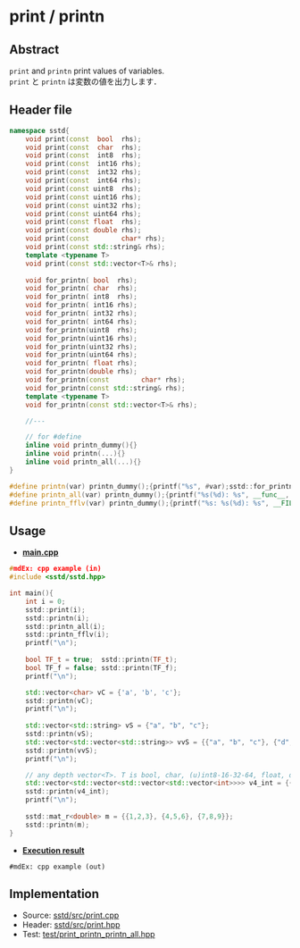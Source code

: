# print / printn
## Abstract
`print` and `printn` print values of variables.  
`print` と `printn` は変数の値を出力します．

## Header file
```cpp
namespace sstd{
    void print(const  bool  rhs);
    void print(const  char  rhs);
    void print(const  int8  rhs);
    void print(const  int16 rhs);
    void print(const  int32 rhs);
    void print(const  int64 rhs);
    void print(const uint8  rhs);
    void print(const uint16 rhs);
    void print(const uint32 rhs);
    void print(const uint64 rhs);
    void print(const float  rhs);
    void print(const double rhs);
    void print(const        char* rhs);
    void print(const std::string& rhs);
    template <typename T>
    void print(const std::vector<T>& rhs);
    
    void for_printn( bool  rhs);
    void for_printn( char  rhs);
    void for_printn( int8  rhs);
    void for_printn( int16 rhs);
    void for_printn( int32 rhs);
    void for_printn( int64 rhs);
    void for_printn(uint8  rhs);
    void for_printn(uint16 rhs);
    void for_printn(uint32 rhs);
    void for_printn(uint64 rhs);
    void for_printn( float rhs);
    void for_printn(double rhs);
    void for_printn(const        char* rhs);
    void for_printn(const std::string& rhs);
    template <typename T>
    void for_printn(const std::vector<T>& rhs);

    //---

    // for #define
    inline void printn_dummy(){}
    inline void printn(...){}
    inline void printn_all(...){}
}

#define printn(var) printn_dummy();{printf("%s", #var);sstd::for_printn(var);}
#define printn_all(var) printn_dummy();{printf("%s(%d): %s", __func__, __LINE__, #var);sstd::for_printn(var);}
#define printn_fflv(var) printn_dummy();{printf("%s: %s(%d): %s", __FILE__, __func__, __LINE__, #var);sstd::for_printn(var);}
```

## Usage
- <u>**main.cpp**</u>
```cpp
#mdEx: cpp example (in)
#include <sstd/sstd.hpp>

int main(){
    int i = 0;
    sstd::print(i);
    sstd::printn(i);
    sstd::printn_all(i);
    sstd::printn_fflv(i);
    printf("\n");
    
    bool TF_t = true;  sstd::printn(TF_t);
    bool TF_f = false; sstd::printn(TF_f);
    printf("\n");

    std::vector<char> vC = {'a', 'b', 'c'};
    sstd::printn(vC);
    printf("\n");
    
    std::vector<std::string> vS = {"a", "b", "c"};
    sstd::printn(vS);
    std::vector<std::vector<std::string>> vvS = {{"a", "b", "c"}, {"d", "e", "f"}};
    sstd::printn(vvS);
    printf("\n");

    // any depth vector<T>. T is bool, char, (u)int8-16-32-64, float, double, char* and std::string.
    std::vector<std::vector<std::vector<std::vector<int>>>> v4_int = {{{{1, 2}, {3, 4}}, {{5, 6}, {7, 8}}}, {{{9, 10}, {11, 12}}, {{13, 14}, {15, 16}}}};
    sstd::printn(v4_int);
    printf("\n");
    
    sstd::mat_r<double> m = {{1,2,3}, {4,5,6}, {7,8,9}};
    sstd::printn(m);
}
```
- <u>**Execution result**</u>
```
#mdEx: cpp example (out)
```

## Implementation
- Source: [sstd/src/print.cpp](https://github.com/admiswalker/SubStandardLibrary-SSTD-/blob/master/sstd/src/print.cpp)
- Header: [sstd/src/print.hpp](https://github.com/admiswalker/SubStandardLibrary-SSTD-/blob/master/sstd/src/print.hpp)
- Test: [test/print_printn_printn_all.hpp](https://github.com/admiswalker/SubStandardLibrary-SSTD-/blob/master/test/print_printn_printn_all.hpp)
